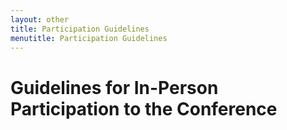 ```yaml
---
layout: other
title: Participation Guidelines
menutitle: Participation Guidelines
---
```


<div markdown=1 class="bd-callout bd-callout-info alert-dark">

# Guidelines for In-Person Participation to the Conference